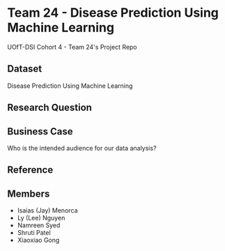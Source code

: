 # Team 24 - Disease Prediction Using Machine Learning

UOfT-DSI Cohort 4 - Team 24's Project Repo 

<h2>Dataset</h2>
Disease Prediction Using Machine Learning

<h2>Research Question</h2>
<TODO>

<h2>Business Case</h2>
<TODO>

Who is the intended audience for our data analysis? 
<TODO>

<h2>Reference</h2>
<TODO>

<h2>Members</h2>
<ul>
  <li>Isaias (Jay) Menorca</li>
  <li>Ly (Lee) Nguyen</li>
  <li>Namreen Syed</li>
  <li>Shruti Patel</li>
  <li>Xiaoxiao Gong</li>
</ul>
